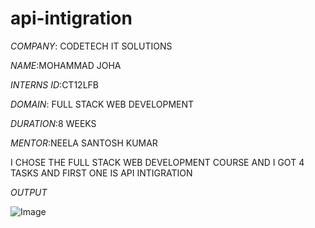 # api-intigration

*COMPANY*: CODETECH IT SOLUTIONS

*NAME*:MOHAMMAD JOHA

*INTERNS ID*:CT12LFB

*DOMAIN*: FULL STACK WEB DEVELOPMENT

*DURATION*:8 WEEKS 

*MENTOR*:NEELA SANTOSH KUMAR

  I CHOSE THE FULL STACK WEB DEVELOPMENT COURSE AND I GOT 4 TASKS AND FIRST ONE IS API INTIGRATION

  *OUTPUT*

  
![Image](https://github.com/user-attachments/assets/fb6253b6-bfe7-496a-8a88-a036ebc31c83)
